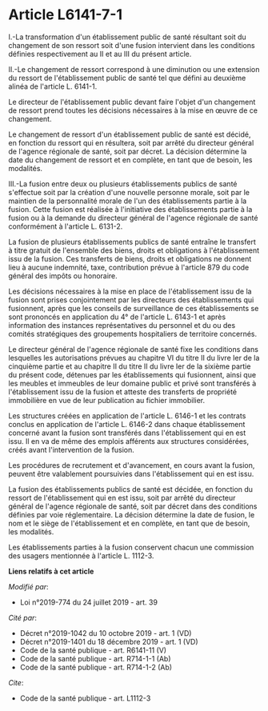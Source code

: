 # Article L6141-7-1

I.-La transformation d'un établissement public de santé résultant soit du changement de son ressort soit d'une fusion
intervient dans les conditions définies respectivement au II et au III du présent article. 

II.-Le changement de ressort correspond à une diminution ou une extension du ressort de l'établissement public de santé tel
que défini au deuxième alinéa de l'article L. 6141-1. 

Le directeur de l'établissement public devant faire l'objet d'un changement de ressort prend toutes les décisions nécessaires
à la mise en œuvre de ce changement. 

Le changement de ressort d'un établissement public de santé est décidé, en fonction du ressort qui en résultera, soit par
arrêté du directeur général de l'agence régionale de santé, soit par décret. La décision détermine la date du changement de
ressort et en complète, en tant que de besoin, les modalités. 

III.-La fusion entre deux ou plusieurs établissements publics de santé s'effectue soit par la création d'une nouvelle
personne morale, soit par le maintien de la personnalité morale de l'un des établissements partie à la fusion. Cette fusion
est réalisée à l'initiative des établissements partie à la fusion ou à la demande du directeur général de l'agence régionale
de santé conformément à l'article L. 6131-2. 

La fusion de plusieurs établissements publics de santé entraîne le transfert à titre gratuit de l'ensemble des biens, droits
et obligations à l'établissement issu de la fusion. Ces transferts de biens, droits et obligations ne donnent lieu à aucune
indemnité, taxe, contribution prévue à l'article 879 du code général des impôts ou honoraire. 

Les décisions nécessaires à la mise en place de l'établissement issu de la fusion sont prises conjointement par les
directeurs des établissements qui fusionnent, après que les conseils de surveillance de ces établissements se sont prononcés
en application du 4° de l'article L. 6143-1 et après information des instances représentatives du personnel et du ou des
comités stratégiques des groupements hospitaliers de territoire concernés. 

Le directeur général de l'agence régionale de santé fixe les conditions dans lesquelles les autorisations prévues au chapitre
VI du titre II du livre Ier de la cinquième partie et au chapitre II du titre II du livre Ier de la sixième partie du présent
code, détenues par les établissements qui fusionnent, ainsi que les meubles et immeubles de leur domaine public et privé sont
transférés à l'établissement issu de la fusion et atteste des transferts de propriété immobilière en vue de leur publication
au fichier immobilier. 

Les structures créées en application de l'article L. 6146-1 et les contrats conclus en application de l'article L. 6146-2
dans chaque établissement concerné avant la fusion sont transférés dans l'établissement qui en est issu. Il en va de même des
emplois afférents aux structures considérées, créés avant l'intervention de la fusion. 

Les procédures de recrutement et d'avancement, en cours avant la fusion, peuvent être valablement poursuivies dans
l'établissement qui en est issu. 

La fusion des établissements publics de santé est décidée, en fonction du ressort de l'établissement qui en est issu, soit
par arrêté du directeur général de l'agence régionale de santé, soit par décret dans des conditions définies par voie
réglementaire. La décision détermine la date de fusion, le nom et le siège de l'établissement et en complète, en tant que de
besoin, les modalités. 

Les établissements parties à la fusion conservent chacun une commission des usagers mentionnée à l'article L. 1112-3.

**Liens relatifs à cet article**

_Modifié par_:

  - Loi n°2019-774 du 24 juillet 2019 - art. 39

_Cité par_:

  - Décret n°2019-1042 du 10 octobre 2019 - art. 1 (VD)
  - Décret n°2019-1401 du 18 décembre 2019 - art. 1 (VD)
  - Code de la santé publique - art. R6141-11 (V)
  - Code de la santé publique - art. R714-1-1 (Ab)
  - Code de la santé publique - art. R714-1-2 (Ab)

_Cite_:

  - Code de la santé publique - art. L1112-3
